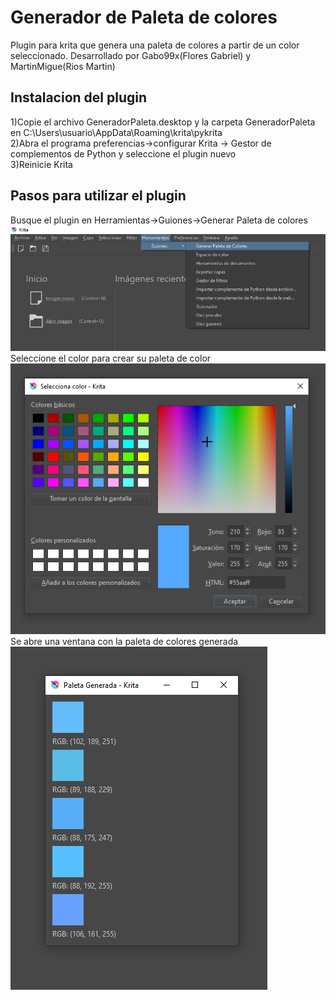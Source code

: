 # Generador de Paleta de colores
Plugin para krita que genera una paleta de colores a partir de un color seleccionado. Desarrollado por Gabo99x(Flores Gabriel) y MartinMigue(Rios Martin)
## Instalacion del plugin
1)Copie el archivo GeneradorPaleta.desktop y la carpeta GeneradorPaleta en C:\Users\usuario\AppData\Roaming\krita\pykrita <br>
2)Abra el programa preferencias->configurar Krita -> Gestor de complementos de Python y seleccione el plugin nuevo <br>
3)Reinicie Krita
## Pasos para utilizar el plugin
Busque el plugin en Herramientas->Guiones->Generar Paleta de colores
![kritaimg1](kritaimg1.png)
<br>
Seleccione el color para crear su paleta de color
<br>
![kritaimg2](kritaimg2.png)
<br>
Se abre una ventana con la paleta de colores generada
<br>
![kritaimg3](kritaimg3.png)
